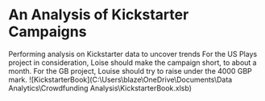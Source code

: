 # An Analysis of Kickstarter Campaigns
Performing analysis on Kickstarter data to uncover trends
For the US Plays project in consideration, Loise should make the campaign short, to about a month.
For the GB project, Louise should try to raise under the 4000 GBP mark.
![KickstarterBook](C:\Users\blaze\OneDrive\Documents\Data Analytics\Crowdfunding Analysis\KickstarterBook.xlsb)
